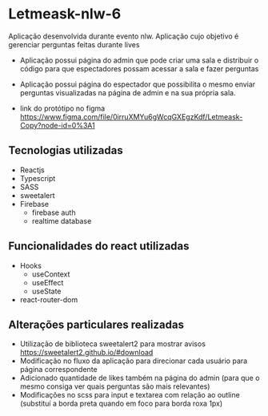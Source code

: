 # Letmeask-nlw-6


Aplicação desenvolvida durante evento nlw. Aplicação cujo objetivo é gerenciar perguntas feitas durante lives
* Aplicação possui página do admin que pode criar uma sala e distribuir o código para que espectadores possam acessar a sala e fazer perguntas
* Aplicação possui página do espectador que possibilita o mesmo enviar perguntas visualizadas na página de admin e na sua própria sala. 

* link do protótipo no figma https://www.figma.com/file/0irruXMYu6gWcqGXEgzKdf/Letmeask-Copy?node-id=0%3A1

## Tecnologias utilizadas
* Reactjs
* Typescript
* SASS
* sweetalert
* Firebase
  * firebase auth
  * realtime database

## Funcionalidades do react utilizadas
* Hooks
  * useContext
  * useEffect
  * useState
* react-router-dom

## Alterações particulares realizadas
* Utilização de biblioteca sweetalert2 para mostrar avisos https://sweetalert2.github.io/#download
* Modificação no fluxo da aplicação para direcionar cada usuário para página correspondente
* Adicionado quantidade de likes também na página do admin (para que o mesmo consiga ver quais perguntas são mais relevantes)
* Modificações no scss para input e textarea com relação ao outline (substituí a borda preta quando em foco para borda roxa 1px)


